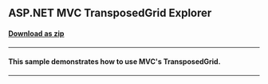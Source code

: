 ## ASP.NET MVC TransposedGrid Explorer
#### [Download as zip](https://downgit.github.io/#/home?url=https://github.com/GrapeCity/ComponentOne-ASPNET-MVC-Samples/tree/master/TransposedGridExplorer)
____
#### This sample demonstrates how to use MVC's TransposedGrid.
____
